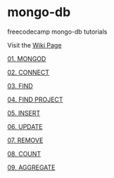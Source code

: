 # mongo-db
freecodecamp mongo-db tutorials 

Visit  the [Wiki Page](https://github.com/murat-aka/mongo-db/wiki)



[01. MONGOD](https://github.com/murat-aka/mongo-db/wiki/01.-MONGOD)

[02. CONNECT](https://github.com/murat-aka/mongo-db/wiki/02.-CONNECT)

[03. FIND](https://github.com/murat-aka/mongo-db/wiki/03.-FIND)

[04. FIND PROJECT](https://github.com/murat-aka/mongo-db/wiki/04.-FIND-PROJECT)

[05. INSERT](https://github.com/murat-aka/mongo-db/wiki/05.-INSERT)

[06. UPDATE](https://github.com/murat-aka/mongo-db/wiki/06.-UPDATE)

[07. REMOVE](https://github.com/murat-aka/mongo-db/wiki/07.-REMOVE)

[08. COUNT](https://github.com/murat-aka/mongo-db/wiki/08.-COUNT)

[09. AGGREGATE](https://github.com/murat-aka/mongo-db/wiki/09.-AGGREGATE)
